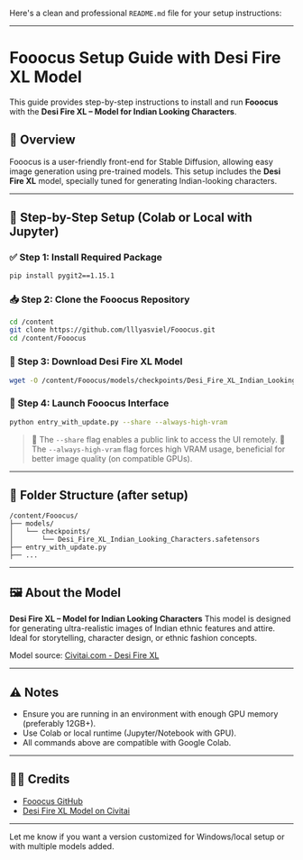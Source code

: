 Here's a clean and professional `README.md` file for your setup instructions:

---

# Fooocus Setup Guide with Desi Fire XL Model

This guide provides step-by-step instructions to install and run **Fooocus** with the **Desi Fire XL – Model for Indian Looking Characters**.

## 📌 Overview

Fooocus is a user-friendly front-end for Stable Diffusion, allowing easy image generation using pre-trained models. This setup includes the **Desi Fire XL** model, specially tuned for generating Indian-looking characters.

---

## 🔧 Step-by-Step Setup (Colab or Local with Jupyter)

### ✅ Step 1: Install Required Package

```bash
pip install pygit2==1.15.1
```

### 📥 Step 2: Clone the Fooocus Repository

```bash
cd /content
git clone https://github.com/lllyasviel/Fooocus.git
cd /content/Fooocus
```

### 🧠 Step 3: Download Desi Fire XL Model

```bash
wget -O /content/Fooocus/models/checkpoints/Desi_Fire_XL_Indian_Looking_Characters.safetensors https://civitai.com/models/146492
```

### 🚀 Step 4: Launch Fooocus Interface

```bash
python entry_with_update.py --share --always-high-vram
```

> 🔗 The `--share` flag enables a public link to access the UI remotely.
> 🧠 The `--always-high-vram` flag forces high VRAM usage, beneficial for better image quality (on compatible GPUs).

---

## 📁 Folder Structure (after setup)

```
/content/Fooocus/
├── models/
│   └── checkpoints/
│       └── Desi_Fire_XL_Indian_Looking_Characters.safetensors
├── entry_with_update.py
├── ...
```

---

## 🖼️ About the Model

**Desi Fire XL – Model for Indian Looking Characters**
This model is designed for generating ultra-realistic images of Indian ethnic features and attire. Ideal for storytelling, character design, or ethnic fashion concepts.

Model source: [Civitai.com - Desi Fire XL](https://civitai.com/models/146492)

---

## ⚠️ Notes

* Ensure you are running in an environment with enough GPU memory (preferably 12GB+).
* Use Colab or local runtime (Jupyter/Notebook with GPU).
* All commands above are compatible with Google Colab.

---

## 🧑‍💻 Credits

* [Fooocus GitHub](https://github.com/lllyasviel/Fooocus)
* [Desi Fire XL Model on Civitai](https://civitai.com/models/146492)

---

Let me know if you want a version customized for Windows/local setup or with multiple models added.
